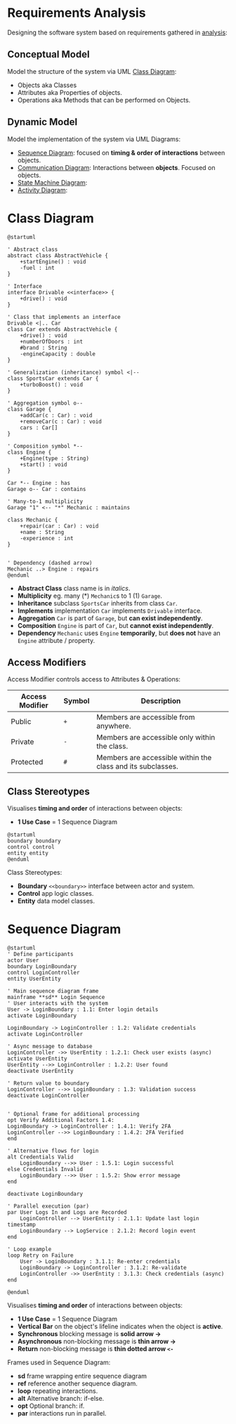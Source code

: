 # Requirements Analysis

Designing the software system based on requirements gathered in [analysis](./analysis.md):

## Conceptual Model

Model the structure of the system via UML [Class Diagram](#class-diagram):

- Objects aka Classes
- Attributes aka Properties of objects.
- Operations aka Methods that can be performed on Objects.

## Dynamic Model

Model the implementation of the system via UML Diagrams:

- [Sequence Diagram](#sequence-diagram): focused on **timing & order of interactions** between objects.
- [Communication Diagram](#communication-diagram): Interactions between **objects**. Focused on objects.
- [State Machine Diagram](#state-machine-diagram):
- [Activity Diagram](#activity-diagram):

# Class Diagram

```plantuml
@startuml

' Abstract class
abstract class AbstractVehicle {
    +startEngine() : void
    -fuel : int
}

' Interface
interface Drivable <<interface>> {
    +drive() : void
}

' Class that implements an interface
Drivable <|.. Car
class Car extends AbstractVehicle {
    +drive() : void
    +numberOfDoors : int
    #brand : String
    -engineCapacity : double
}

' Generalization (inheritance) symbol <|--
class SportsCar extends Car {
    +turboBoost() : void
}

' Aggregation symbol o--
class Garage {
    +addCar(c : Car) : void
    +removeCar(c : Car) : void
    cars : Car[]
}

' Composition symbol *--
class Engine {
    +Engine(type : String)
    +start() : void
}

Car *-- Engine : has
Garage o-- Car : contains

' Many-to-1 multiplicity
Garage "1" <-- "*" Mechanic : maintains

class Mechanic {
    +repair(car : Car) : void
    +name : String
    -experience : int
}


' Dependency (dashed arrow)
Mechanic ..> Engine : repairs
@enduml
```

- **Abstract Class** class name is in _italics_.
- **Multiplicity** eg. many (\*) `Mechanic`s to 1 (1) `Garage`.
- **Inheritance** subclass `SportsCar` inherits from class `Car`.
- **Implements** implementation `Car` implements `Drivable` interface.
- **Aggregation** `Car` is part of `Garage`, but **can exist independently**.
- **Composition** `Engine` is part of `Car`, but **cannot exist independently**.
- **Dependency** `Mechanic` uses `Engine` **temporarily**, but **does not** have an `Engine` attribute / property.

## Access Modifiers

Access Modifier controls access to Attributes & Operations:

| **Access Modifier** | **Symbol** | **Description**                                             |
| ------------------- | ---------- | ----------------------------------------------------------- |
| Public              | `+`        | Members are accessible from anywhere.                       |
| Private             | `-`        | Members are accessible only within the class.               |
| Protected           | `#`        | Members are accessible within the class and its subclasses. |

## Class Stereotypes

Visualises **timing and order** of interactions between objects:

- **1 Use Case** = 1 Sequence Diagram

```plantuml
@startuml
boundary boundary
control control
entity entity
@enduml
```

Class Stereotypes:

- **Boundary** `<<boundary>>` interface between actor and system.
- **Control** app logic classes.
- **Entity** data model classes.

# Sequence Diagram

```plantuml
@startuml
' Define participants
actor User
boundary LoginBoundary
control LoginController
entity UserEntity

' Main sequence diagram frame
mainframe **sd** Login Sequence
' User interacts with the system
User -> LoginBoundary : 1.1: Enter login details
activate LoginBoundary

LoginBoundary -> LoginController : 1.2: Validate credentials
activate LoginController

' Async message to database
LoginController ->> UserEntity : 1.2.1: Check user exists (async)
activate UserEntity
UserEntity -->> LoginController : 1.2.2: User found
deactivate UserEntity

' Return value to boundary
LoginController -->> LoginBoundary : 1.3: Validation success
deactivate LoginController


' Optional frame for additional processing
opt Verify Additional Factors 1.4:
LoginBoundary -> LoginController : 1.4.1: Verify 2FA
LoginController -->> LoginBoundary : 1.4.2: 2FA Verified
end

' Alternative flows for login
alt Credentials Valid
    LoginBoundary -->> User : 1.5.1: Login successful
else Credentials Invalid
    LoginBoundary -->> User : 1.5.2: Show error message
end

deactivate LoginBoundary

' Parallel execution (par)
par User Logs In and Logs are Recorded
    LoginController --> UserEntity : 2.1.1: Update last login timestamp
    LoginBoundary --> LogService : 2.1.2: Record login event
end

' Loop example
loop Retry on Failure
    User -> LoginBoundary : 3.1.1: Re-enter credentials
    LoginBoundary -> LoginController : 3.1.2: Re-validate
    LoginController ->> UserEntity : 3.1.3: Check credentials (async)
end

@enduml
```

Visualises **timing and order** of interactions between objects:

- **1 Use Case** = 1 Sequence Diagram
- **Vertical Bar** on the object's lifeline indicates when the object is **active**.
- **Synchronous** blocking message is **solid arrow ->**
- **Asynchronous** non-blocking message is **thin arrow ->**
- **Return** non-blocking message is **thin dotted arrow `<-`**

Frames used in Sequence Diagram:

- **sd** frame wrapping entire sequence diagram
- **ref** reference another sequence diagram.
- **loop** repeating interactions.
- **alt** Alternative branch: if-else.
- **opt** Optional branch: if.
- **par** interactions run in parallel.
